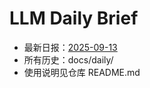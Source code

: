 # LLM Daily Brief

- 最新日报：[2025-09-13](./daily/2025-09-13.md)
- 所有历史：docs/daily/
- 使用说明见仓库 README.md

